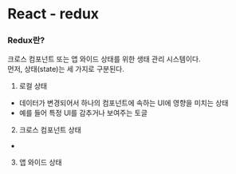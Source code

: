 React - redux
============

### Redux란?
크로스 컴포넌트 또는 앱 와이드 상태를 위한 생태 관리 시스템이다.   
먼저, 상태(state)는 세 가지로 구분된다.   
1. 로컬 상태
- 데이터가 변경되어서 하나의 컴포넌트에 속하는 UI에 영향을 미치는 상태
- 예를 들어 특정 UI를 감추거나 보여주는 토글
2. 크로스 컴포넌트 상태
- 
3. 앱 와이드 상태
